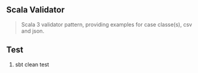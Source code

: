 Scala Validator
---------------
>Scala 3 validator pattern, providing examples for case classe(s), csv and json.

Test
----
1. sbt clean test